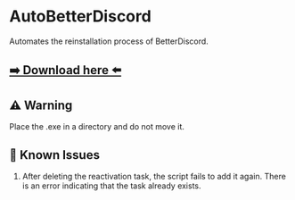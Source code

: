 # AutoBetterDiscord
Automates the reinstallation process of BetterDiscord.

## [➡️ Download here ⬅️](https://github.com/Celestarien/AutoBetterDiscord/releases)

## ⚠️ Warning

Place the .exe in a directory and do not move it.

## 📌 Known Issues

1) After deleting the reactivation task, the script fails to add it again. There is an error indicating that the task already exists.
